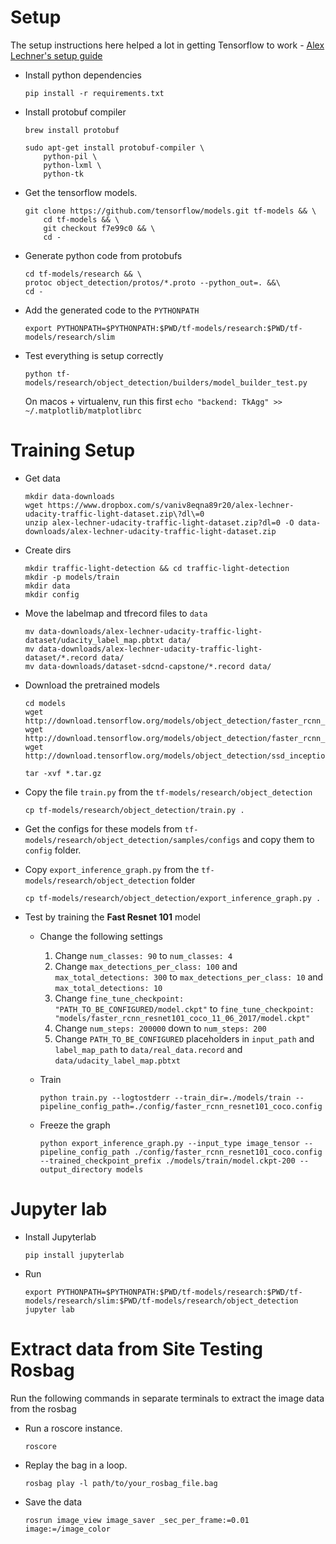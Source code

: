 
# Setup

The setup instructions here helped a lot in getting Tensorflow to work - [Alex Lechner's setup guide]

- Install python dependencies
    ```
    pip install -r requirements.txt
    ```

- Install protobuf compiler  
    ```
    brew install protobuf
    ```
    
    ```
    sudo apt-get install protobuf-compiler \
        python-pil \
        python-lxml \
        python-tk
    ```

- Get the tensorflow models. 

    ```
    git clone https://github.com/tensorflow/models.git tf-models && \
        cd tf-models && \
        git checkout f7e99c0 && \
        cd -
    ```


- Generate python code from protobufs
    ```
    cd tf-models/research && \
    protoc object_detection/protos/*.proto --python_out=. &&\
    cd -
    ```
- Add the generated code to the `PYTHONPATH`
    ```
    export PYTHONPATH=$PYTHONPATH:$PWD/tf-models/research:$PWD/tf-models/research/slim
    ```

- Test everything is setup correctly
    ```
    python tf-models/research/object_detection/builders/model_builder_test.py
    ```

    On macos + virtualenv, run this first `echo "backend: TkAgg" >> ~/.matplotlib/matplotlibrc`


[//]: # (References)
[Alex Lechner's setup guide]:  https://github.com/alex-lechner/Traffic-Light-Classification#set-up-tensorflow



# Training Setup

- Get data
    ```
    mkdir data-downloads
    wget https://www.dropbox.com/s/vaniv8eqna89r20/alex-lechner-udacity-traffic-light-dataset.zip\?dl\=0
    unzip alex-lechner-udacity-traffic-light-dataset.zip?dl=0 -O data-downloads/alex-lechner-udacity-traffic-light-dataset.zip
    ```
    
- Create dirs 

    ```
    mkdir traffic-light-detection && cd traffic-light-detection
    mkdir -p models/train
    mkdir data
    mkdir config
    ```
    
- Move the labelmap and tfrecord files to `data`

    ```
    mv data-downloads/alex-lechner-udacity-traffic-light-dataset/udacity_label_map.pbtxt data/
    mv data-downloads/alex-lechner-udacity-traffic-light-dataset/*.record data/
    mv data-downloads/dataset-sdcnd-capstone/*.record data/
    ```

- Download the pretrained models

    ```
    cd models
    wget http://download.tensorflow.org/models/object_detection/faster_rcnn_inception_v2_coco_2018_01_28.tar.gz
    wget http://download.tensorflow.org/models/object_detection/faster_rcnn_resnet101_coco_11_06_2017.tar.gz
    wget http://download.tensorflow.org/models/object_detection/ssd_inception_v2_coco_2017_11_17.tar.gz

    tar -xvf *.tar.gz
    ```

- Copy the file `train.py` from the `tf-models/research/object_detection` 

    ```
    cp tf-models/research/object_detection/train.py .
    ```

- Get the configs for these models from `tf-models/research/object_detection/samples/configs` and copy them to `config` folder. 

- Copy `export_inference_graph.py` from the `tf-models/research/object_detection` folder 

    ```
    cp tf-models/research/object_detection/export_inference_graph.py .
    ```

- Test by training the **Fast Resnet 101** model 
    - Change the following settings
        1. Change `num_classes: 90` to `num_classes: 4`
        2. Change `max_detections_per_class: 100` and `max_total_detections: 300` to `max_detections_per_class: 10` and `max_total_detections: 10`
        4. Change `fine_tune_checkpoint: "PATH_TO_BE_CONFIGURED/model.ckpt"` to `fine_tune_checkpoint: "models/faster_rcnn_resnet101_coco_11_06_2017/model.ckpt"`
        5. Change `num_steps: 200000` down to `num_steps: 200`
        6. Change  `PATH_TO_BE_CONFIGURED` placeholders in `input_path` and `label_map_path` to `data/real_data.record` and `data/udacity_label_map.pbtxt`

    - Train 

        ```
        python train.py --logtostderr --train_dir=./models/train --pipeline_config_path=./config/faster_rcnn_resnet101_coco.config
        ```

    - Freeze the graph
        ```
        python export_inference_graph.py --input_type image_tensor --pipeline_config_path ./config/faster_rcnn_resnet101_coco.config --trained_checkpoint_prefix ./models/train/model.ckpt-200 --output_directory models
        ```

# Jupyter lab

- Install Jupyterlab
    
    ```
    pip install jupyterlab
    ```
    
- Run

    ```
    export PYTHONPATH=$PYTHONPATH:$PWD/tf-models/research:$PWD/tf-models/research/slim:$PWD/tf-models/research/object_detection
    jupyter lab
    ```


# Extract data from Site Testing Rosbag 
Run the following commands in separate terminals to extract the image data from the rosbag

- Run a roscore instance.
    ```
    roscore
    ```

- Replay the bag in a loop.
    ```
    rosbag play -l path/to/your_rosbag_file.bag
    ```

- Save the data
    ```
    rosrun image_view image_saver _sec_per_frame:=0.01 image:=/image_color
    ```

